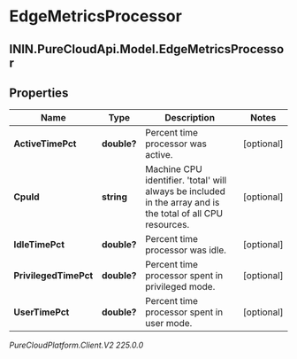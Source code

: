 # EdgeMetricsProcessor

## ININ.PureCloudApi.Model.EdgeMetricsProcessor

## Properties

|Name | Type | Description | Notes|
|------------ | ------------- | ------------- | -------------|
| **ActiveTimePct** | **double?** | Percent time processor was active. | [optional] |
| **CpuId** | **string** | Machine CPU identifier. &#39;total&#39; will always be included in the array and is the total of all CPU resources. | [optional] |
| **IdleTimePct** | **double?** | Percent time processor was idle. | [optional] |
| **PrivilegedTimePct** | **double?** | Percent time processor spent in privileged mode. | [optional] |
| **UserTimePct** | **double?** | Percent time processor spent in user mode. | [optional] |



_PureCloudPlatform.Client.V2 225.0.0_
